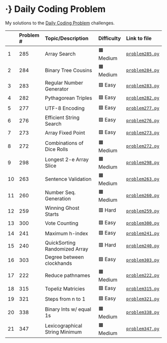 # ·} Daily Coding Problem 

My solutions to the [Daily Coding Problem](https://www.dailycodingproblem.com/) challenges. 

|  | Problem # | Topic/Description | Difficulty | Link to file |
|-|:-|:-|:-|:-|
| 1 | 285 | Array Search | :orange_square: Medium | [`problem285.py`](https://github.com/nkhi/dailycodingproblem/blob/master/solutions/problem285.py) |
| 2 | 284 | Binary Tree Cousins | :orange_square: Medium | [`problem284.py`](https://github.com/nkhi/dailycodingproblem/blob/master/solutions/problem284.py) |
| 3 | 283 | Regular Number Generator | :green_square: Easy | [`problem283.py`](https://github.com/nkhi/dailycodingproblem/blob/master/solutions/problem283.py) |
| 4 | 282 | Pythagorean Triples | :green_square: Easy | [`problem282.py`](https://github.com/nkhi/dailycodingproblem/blob/master/solutions/problem282.py) |
| 5 | 277 | UTF-8 Encoding | :green_square: Easy | [`problem277.py`](https://github.com/nkhi/dailycodingproblem/blob/master/solutions/problem277.py) |
| 6 | 276 | Efficient String Search | :green_square: Easy | [`problem276.py`](https://github.com/nkhi/dailycodingproblem/blob/master/solutions/problem276.py) |
| 7 | 273 | Array Fixed Point | :green_square: Easy | [`problem273.py`](https://github.com/nkhi/dailycodingproblem/blob/master/solutions/problem273.py) |
| 8 | 272 | Combinations of Dice Rolls | :orange_square: Medium | [`problem272.py`](https://github.com/nkhi/dailycodingproblem/blob/master/solutions/problem272.py) |
| 9 | 298 | Longest 2-e Array Slice | :orange_square: Medium | [`problem298.py`](https://github.com/nkhi/dailycodingproblem/blob/master/solutions/problem298.py) |
| 10 | 263 | Sentence Validation | :orange_square: Medium | [`problem263.py`](https://github.com/nkhi/dailycodingproblem/blob/master/solutions/problem263.py) |
| 11 | 260 | Number Seq. Generation | :orange_square: Medium | [`problem260.py`](https://github.com/nkhi/dailycodingproblem/blob/master/solutions/problem260.py) |
| 12 | 259 | Winning Ghost Starts | :red_square: Hard | [`problem259.py`](https://github.com/nkhi/dailycodingproblem/blob/master/solutions/problem259.py) |
| 13 | 300 | Vote Counting | :green_square: Easy | [`problem300.py`](https://github.com/nkhi/dailycodingproblem/blob/master/solutions/problem300.py) |
| 14 | 241 | Maximum h-index | :green_square: Easy | [`problem241.py`](https://github.com/nkhi/dailycodingproblem/blob/master/solutions/problem241.py) |
| 15 | 240 | QuickSorting Randomized Array | :red_square: Hard | [`problem240.py`](https://github.com/nkhi/dailycodingproblem/blob/master/solutions/problem240.py) |
| 16 | 303 | Degree between clockhands | :green_square: Easy | [`problem303.py`](https://github.com/nkhi/dailycodingproblem/blob/master/solutions/problem303.py) |
| 17 | 222 | Reduce pathnames | :orange_square: Medium | [`problem222.py`](https://github.com/nkhi/dailycodingproblem/blob/master/solutions/problem222.py) |
| 18 | 315 | Topeliz Matricies | :green_square: Easy | [`problem315.py`](https://github.com/nkhi/dailycodingproblem/blob/master/solutions/problem315.py) |
| 19 | 321 | Steps from n to 1 | :green_square: Easy | [`problem321.py`](https://github.com/nkhi/dailycodingproblem/blob/master/solutions/problem321.py) |
| 20 | 338 | Binary Ints w/ equal 1s | :orange_square: Medium | [`problem338.py`](https://github.com/nkhi/dailycodingproblem/blob/master/solutions/problem338.py) |
| 21 | 347 | Lexicographical String Minimum | :orange_square: Medium | [`problem347.py`](https://github.com/nkhi/dailycodingproblem/blob/master/solutions/problem347.py) |
